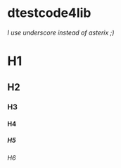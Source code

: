 # dtestcode4lib
_I use underscore instead of asterix ;)_
# H1
## H2
### H3
#### H4
##### H5
###### H6
